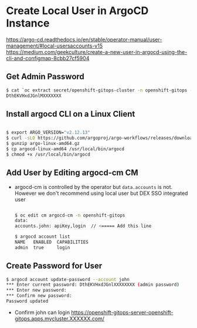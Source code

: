 # Create Local User in ArgoCD Instance

<https://argo-cd.readthedocs.io/en/stable/operator-manual/user-management/#local-usersaccounts-v15>
<https://medium.com/geekculture/create-a-new-user-in-argocd-using-the-cli-and-configmap-8cbb27cf5904>

## Get Admin Password

~~~bash
$ cat `oc extract secret/openshift-gitops-cluster -n openshift-gitops --confirm`
DthEKVHxdJGnlMXXXXXXX
~~~

## Install argocd CLI on a Linux Client

~~~bash

$ export ARGO_VERSION="v2.12.13"
$ curl -sLO https://github.com/argoproj/argo-workflows/releases/download/${ARGO_VERSION}/argo-linux-amd64.gz
$ gunzip argo-linux-amd64.gz
$ cp argocd-linux-amd64 /usr/local/bin/argocd
$ chmod +x /usr/local/bin/argocd

~~~

## Add User by Editing argocd-cm CM

* argocd-cm is controlled by the operator but `data.accounts` is not. However we don't recommend using local user but DEX SSO integrated user

    ~~~bash

    $ oc edit cm argocd-cm -n openshift-gitops
    data:
    accounts.john: apiKey,login  // <===== Add this line

    $ argocd account list
    NAME   ENABLED  CAPABILITIES
    admin  true     login
    ~~~

## Create Password for User

~~~bash
$ argocd account update-password --account john
*** Enter current password: DthEKVHxdJGnlXXXXXXXX (admin password)
*** Enter new password:
*** Confirm new password:
Password updated
~~~

* Confirm john can login <https://openshift-gitops-server-openshift-gitops.apps.mycluster.XXXXXX.com/>
